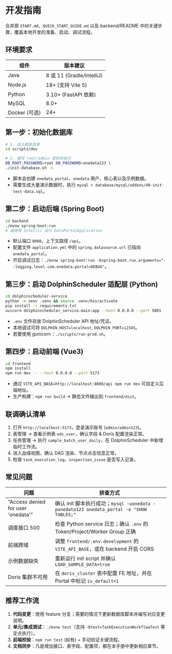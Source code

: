 # 开发指南

合并原 `START.md`、`QUICK_START_GUIDE.md` 以及 backend/README 中的关键步骤，覆盖本地开发的准备、启动、调试流程。

## 环境要求

| 组件 | 版本建议 |
| --- | --- |
| Java | 8 或 11 (Gradle/IntelliJ) |
| Node.js | 18+ (支持 Vite 5) |
| Python | 3.10+ (FastAPI 依赖) |
| MySQL | 8.0+ |
| Docker (可选) | 24+ |

## 第一步：初始化数据库

```bash
# 1. 进入脚本目录
cd scripts/dev

# 2. 填写 root/admin 密码并执行
DB_ROOT_PASSWORD=root DB_PASSWORD=onedata123 \
./init-database.sh -s
```

- 脚本会创建 `onedata_portal`、`onedata` 用户、核心表以及示例数据。
- 需要生成大量演示数据时，执行 `mysql < database/mysql/addons/40-init-test-data.sql`。

## 第二步：启动后端 (Spring Boot)

```bash
cd backend
./mvnw spring-boot:run
# 或使用 IntelliJ 运行 DataPortalApplication
```

- 默认端口 `8080`，上下文路径 `/api`。
- 配置文件 `application.yml` 中的 `spring.datasource.url` 已指向 `onedata_portal`。
- 开启调试日志：`./mvnw spring-boot:run -Dspring-boot.run.arguments="--logging.level.com.onedata.portal=DEBUG"`。

## 第三步：启动 DolphinScheduler 适配层 (Python)

```bash
cd dolphinscheduler-service
python -m venv .venv && source .venv/bin/activate
pip install -r requirements.txt
uvicorn dolphinscheduler_service.main:app --host 0.0.0.0 --port 5001
```

- `.env` 文件存放 DolphinScheduler API 地址/凭证。
- 本地调试可将 `DOLPHIN_HOST=localhost`, `DOLPHIN_PORT=12345`。
- 若要使用 gunicorn：`./scripts/run-prod.sh`。

## 第四步：启动前端 (Vue3)

```bash
cd frontend
npm install
npm run dev -- --host 0.0.0.0 --port 5173
```

- 通过 `VITE_API_BASE=http://localhost:8080/api npm run dev` 可自定义后端地址。
- 生产构建：`npm run build` → 静态文件输出到 `frontend/dist`。

## 联调确认清单

1. 打开 `http://localhost:5173`，登录演示账号 (`admin/admin123`)。
2. 表管理 → 查看示例表 `ods_user`，确认字段 & Doris 配置渲染正常。
3. 任务管理 → 执行 `sample_batch_user_daily`，在 DolphinScheduler 中新增临时工作流。
4. 进入血缘视图，确认 DAG 渲染、节点点击信息正常。
5. 检查 `task_execution_log`、`inspection_issue` 是否写入记录。

## 常见问题

| 问题 | 排查方式 |
| --- | --- |
| “Access denied for user 'onedata'” | 确认 init 脚本执行成功；`mysql -uonedata -ponedata123 onedata_portal -e "SHOW TABLES;"` |
| 调度接口 500 | 检查 Python service 日志；确认 `.env` 的 Token/Project/Worker Group 正确 |
| 前端跨域 | 调整 `frontend/.env.development` 的 `VITE_API_BASE`，或在 backend 开启 CORS |
| 示例数据缺失 | 重新运行 init script 并确认 `LOAD_SAMPLE_DATA=true` |
| Doris 集群不可用 | 在 `doris_cluster` 表中配置 FE 地址，并在 Portal 中标记 `is_default=1` |

## 推荐工作流

1. **代码变更**：使用 feature 分支；需要的情况下更新数据库脚本并编写对应变更说明。
2. **单元/集成测试**：`./mvnw test`（支持 `-Dtest=TaskExecutionWorkflowTest` 等定点执行）。
3. **前端校验**：`npm run test` (如有) + 手动验证关键流程。
4. **文档同步**：凡是增加接口、表字段、配置项，都在本手册中更新相应章节。
